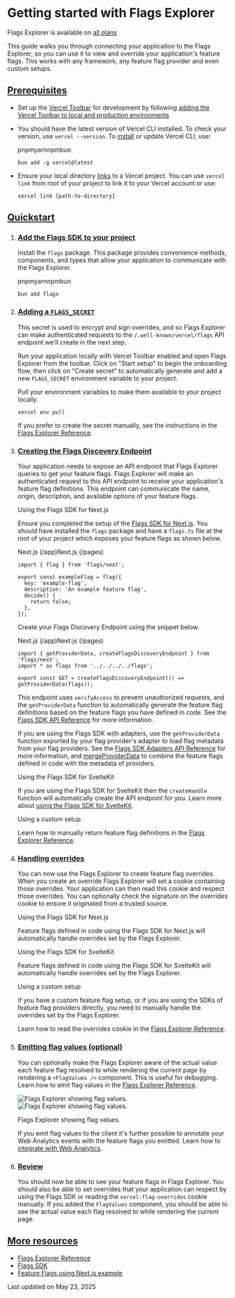 # Getting started with Flags Explorer

Flags Explorer is available on [all plans](/docs/plans)

This guide walks you through connecting your application to the Flags Explorer, so you can use it to view and override your application's feature flags. This works with any framework, any feature flag provider and even custom setups.

## [Prerequisites](#prerequisites)

*   Set up the [Vercel Toolbar](/docs/vercel-toolbar) for development by following [adding the Vercel Toolbar to local and production environments](/docs/vercel-toolbar/in-production-and-localhost#)
*   You should have the latest version of Vercel CLI installed. To check your version, use `vercel --version`. To [install](/docs/cli#installing-vercel-cli) or update Vercel CLI, use:
    
    pnpmyarnnpmbun
    
    ```
    bun add -g vercel@latest
    ```
    
*   Ensure your local directory [links](/docs/cli/link) to a Vercel project. You can use `vercel link` from root of your project to link it to your Vercel account or use:
    
    ```
    vercel link [path-to-directory]
    ```
    

## [Quickstart](#quickstart)

1.  ### [Add the Flags SDK to your project](#add-the-flags-sdk-to-your-project)
    
    Install the `flags` package. This package provides convenience methods, components, and types that allow your application to communicate with the Flags Explorer.
    
    pnpmyarnnpmbun
    
    ```
    bun add flags
    ```
    
2.  ### [Adding a `FLAGS_SECRET`](#adding-a-flags_secret)
    
    This secret is used to encrypt and sign overrides, and so Flags Explorer can make authenticated requests to the `/.well-known/vercel/flags` API endpoint we'll create in the next step.
    
    Run your application locally with Vercel Toolbar enabled and open Flags Explorer from the toolbar. Click on "Start setup" to begin the onboarding flow, then click on "Create secret" to automatically generate and add a new `FLAGS_SECRET` environment variable to your project.
    
    Pull your environment variables to make them available to your project locally.
    
    ```
    vercel env pull
    ```
    
    If you prefer to create the secret manually, see the instructions in the [Flags Explorer Reference](/docs/feature-flags/flags-explorer/reference#flags_secret-environment-variable).
    
3.  ### [Creating the Flags Discovery Endpoint](#creating-the-flags-discovery-endpoint)
    
    Your application needs to expose an API endpoint that Flags Explorer queries to get your feature flags. Flags Explorer will make an authenticated request to this API endpoint to receive your application's feature flag definitions. This endpoint can communicate the name, origin, description, and available options of your feature flags.
    
    Using the Flags SDK for Next.js
    
    Ensure you completed the setup of the [Flags SDK for Next.js](https://flags-sdk.dev/docs/getting-started/next). You should have installed the `flags` package and have a `flags.ts` file at the root of your project which exposes your feature flags as shown below.
    
    Next.js (/app)Next.js (/pages)
    
    ```
    import { flag } from 'flags/next';
     
    export const exampleFlag = flag({
      key: 'example-flag',
      description: 'An example feature flag',
      decide() {
        return false;
      },
    });
    ```
    
    Create your Flags Discovery Endpoint using the snippet below.
    
    Next.js (/app)Next.js (/pages)
    
    ```
    import { getProviderData, createFlagsDiscoveryEndpoint } from 'flags/next';
    import * as flags from '../../../../flags';
     
    export const GET = createFlagsDiscoveryEndpoint(() => getProviderData(flags));
    ```
    
    This endpoint uses `verifyAccess` to prevent unauthorized requests, and the `getProviderData` function to automatically generate the feature flag definitions based on the feature flags you have defined in code. See the [Flags SDK API Reference](https://flags-sdk.dev/docs/api-reference/frameworks/next#getproviderdata) for more information.
    
    If you are using the Flags SDK with adapters, use the `getProviderData` function exported by your flag provider's adapter to load flag metadata from your flag providers. See the [Flags SDK Adapters API Reference](https://flags-sdk.dev/docs/adapters/supported-providers) for more information, and [mergeProviderData](https://flags-sdk.dev/docs/api-reference/core/core#mergeproviderdata) to combine the feature flags defined in code with the metadata of providers.
    
    Using the Flags SDK for SvelteKit
    
    If you are using the Flags SDK for SvelteKit then the `createHandle` function will automatically create the API endpoint for you. Learn more about [using the Flags SDK for SvelteKit](https://flags-sdk.dev/docs/getting-started/sveltekit).
    
    Using a custom setup
    
    Learn how to manually return feature flag definitions in the [Flags Explorer Reference](/docs/feature-flags/flags-explorer/reference#verifying-a-request-to-the-api-endpoint).
    
4.  ### [Handling overrides](#handling-overrides)
    
    You can now use the Flags Explorer to create feature flag overrides. When you create an override Flags Explorer will set a cookie containing those overrides. Your application can then read this cookie and respect those overrides. You can optionally check the signature on the overrides cookie to ensure it originated from a trusted source.
    
    Using the Flags SDK for Next.js
    
    Feature flags defined in code using the Flags SDK for Next.js will automatically handle overrides set by the Flags Explorer.
    
    Using the Flags SDK for SvelteKit
    
    Feature flags defined in code using the Flags SDK for SvelteKit will automatically handle overrides set by the Flags Explorer.
    
    Using a custom setup
    
    If you have a custom feature flag setup, or if you are using the SDKs of feature flag providers directly, you need to manually handle the overrides set by the Flags Explorer.
    
    Learn how to read the overrides cookie in the [Flags Explorer Reference](/docs/feature-flags/flags-explorer/reference#override-cookie).
    
5.  ### [Emitting flag values (optional)](#emitting-flag-values-optional)
    
    You can optionally make the Flags Explorer aware of the actual value each feature flag resolved to while rendering the current page by rendering a `<FlagValues />` component. This is useful for debugging. Learn how to emit flag values in the [Flags Explorer Reference](/docs/feature-flags/flags-explorer/reference#values).
    
    ![Flags Explorer showing flag values.](/vc-ap-vercel-docs/_next/image?url=https%3A%2F%2Fassets.vercel.com%2Fimage%2Fupload%2Fv1689795055%2Fdocs-assets%2Fstatic%2Fdocs%2Fworkflow-collaboration%2Ffeature-flags%2Fflags-explorer-default-value-light.png&w=1080&q=75)![Flags Explorer showing flag values.](/vc-ap-vercel-docs/_next/image?url=https%3A%2F%2Fassets.vercel.com%2Fimage%2Fupload%2Fv1689795055%2Fdocs-assets%2Fstatic%2Fdocs%2Fworkflow-collaboration%2Ffeature-flags%2Fflags-explorer-default-value-dark.png&w=1080&q=75)
    
    Flags Explorer showing flag values.
    
    If you emit flag values to the client it's further possible to annotate your Web Analytics events with the feature flags you emitted. Learn how to [integrate with Web Analytics](/docs/feature-flags/integrate-with-web-analytics).
    
6.  ### [Review](#review)
    
    You should now be able to see your feature flags in Flags Explorer. You should also be able to set overrides that your application can respect by using the Flags SDK or reading the `vercel-flag-overrides` cookie manually. If you added the `FlagValues` component, you should be able to see the actual value each flag resolved to while rendering the current page.
    

## [More resources](#more-resources)

*   [Flags Explorer Reference](/docs/feature-flags/flags-explorer/reference)
*   [Flags SDK](/docs/feature-flags/feature-flags-pattern)
*   [Feature Flags using Next.js example](/templates/next.js/shirt-shop-feature-flags)

Last updated on May 23, 2025